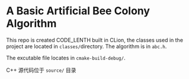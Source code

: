 # A Basic Artificial Bee Colony Algorithm
This repo is created CODE_LENTH built in CLion, the classes used in the project are located in `classes/`directory. The algorithm is in `abc.h`.  
  
The excutable file locates in `cmake-build-debug/`. 

C++ 源代码位于 `source/` 目录
